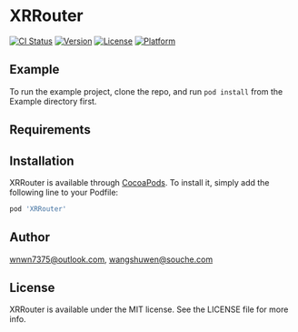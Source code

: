 # XRRouter

[![CI Status](https://img.shields.io/travis/wnwn7375@outlook.com/XRRouter.svg?style=flat)](https://travis-ci.org/wnwn7375@outlook.com/XRRouter)
[![Version](https://img.shields.io/cocoapods/v/XRRouter.svg?style=flat)](https://cocoapods.org/pods/XRRouter)
[![License](https://img.shields.io/cocoapods/l/XRRouter.svg?style=flat)](https://cocoapods.org/pods/XRRouter)
[![Platform](https://img.shields.io/cocoapods/p/XRRouter.svg?style=flat)](https://cocoapods.org/pods/XRRouter)

## Example

To run the example project, clone the repo, and run `pod install` from the Example directory first.

## Requirements

## Installation

XRRouter is available through [CocoaPods](https://cocoapods.org). To install
it, simply add the following line to your Podfile:

```ruby
pod 'XRRouter'
```

## Author

wnwn7375@outlook.com, wangshuwen@souche.com

## License

XRRouter is available under the MIT license. See the LICENSE file for more info.
